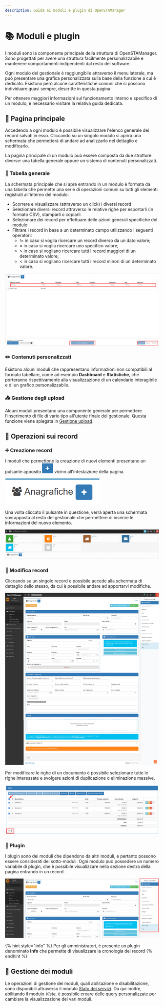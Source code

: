 ```yaml
---
description: Guida ai moduli e plugin di OpenSTAManager
---
```


# 📚 Moduli e plugin

I moduli sono la componente principale della struttura di OpenSTAManager. Sono progettati per avere una struttura facilmente personalizzabile e mantenere comportamenti indipendenti dal resto del software.

Ogni modulo del gestionale è raggiungibile attraverso il menu laterale, ma può presentare una grafica personalizzata sulla base della funzione a cui è dedicato. Esistono però alcune caratteristiche comuni che si possono individuare quasi sempre, descritte in questa pagina.

Per ottenere maggiori informazioni sul funzionamento interno e specifico di un modulo, è necessario visitare la relativa guida dedicata.

## 📌 Pagina principale

Accedendo a ogni modulo è possibile visualizzare l'elenco generale dei record salvati in esso. Cliccando su un singolo modulo si aprirà una schermata che permetterà di andare ad analizzarlo nel dettaglio e modificarlo.

La pagina principale di un modulo può essere composta da due strutture diverse: una tabella generale oppure un sistema di contenuti personalizzati.

### 📄 Tabella generale

La schermata principale che si apre entrando in un modulo è formata da una tabella che permette una serie di operazioni comuni su tutti gli elementi registrati all'interno del modulo:

* Scorrere e visualizzare (attraverso un click) i diversi record
* Selezionare diversi record attraverso le relative righe per esportarli (in formato CSV), stamparli o copiarli
* Selezionare dei record per effettuare delle azioni generali specifiche del modulo
* Filtrare i record in base a un determinato campo utilizzando i seguenti operatori:
  * != in caso si voglia ricercare un record diverso da un dato valore;
  * \= in caso si voglia ricercare uno specifico valore;
  * \> in caso si vogliano ricercare tutti i record maggiori di un determinato valore;
  * < in caso si vogliano ricercare tutti i record minori di un determinato valore.

![](<../../.gitbook/assets/immagine (190).png>)

### ✏️ Contenuti personalizzati

Esistono alcuni moduli che rappresentano informazioni non compatibili al formato tabellare, come ad esempio **Dashboard** e **Statistiche**, che porteranno rispettivamente alla visualizzazione di un calendario interagibile e di un grafico personalizzabile.

### 📤 Gestione degli upload

Alcuni moduli presentano una componente generale per permettere l'inserimento di file di vario tipo all'utente finale del gestionale. Questa funzione viene spiegata in [Gestione upload](gestione-upload.md).

## 📓 Operazioni sui record

### ➕ Creazione record

I moduli che permettono la creazione di nuovi elementi presentano un pulsante apposito ![](../../.gitbook/assets/Pulsante+.PNG) vicino all'intestazione della pagina.

![Pulsante di creazione record (Anagrafiche)](../../.gitbook/assets/add-button.png)

Una volta cliccato il pulsante in questione, verrà aperta una schermata sovrapposta al resto del gestionale che permettere di inserire le informazioni del nuovo elemento.

![Creazione di un nuovo record (Anagrafiche)](../../.gitbook/assets/Modal.gif)

### 📝 Modifica record

Cliccando su un singolo record è possibile accede alla schermata di dettaglio dello stesso, da cui è possibile andare ad apportarvi modifiche.

![](../../.gitbook/assets/record.jpeg)

Per modificare le righe di un documento è possibile selezionare tutte le righe interessate e svolgere azioni di duplicazione o eliminazione massive.

![operazioni massive sulle righe documento](<../../.gitbook/assets/immagine (61).png>)

### 🔧 Plugin

I plugin sono dei moduli che dipendono da altri moduli, e pertanto possono essere considerati dei sotto-moduli. Ogni modulo può possedere un numero variabile di plugin, che è possibile visualizzare nella sezione destra della pagina entrando in un record.

![](<../../.gitbook/assets/immagine (221).png>)

{% hint style="info" %}
Per gli amministratori, è presente un plugin denominato **Info** che permette di visualizzare la cronologia del record
{% endhint %}

## 📍 Gestione dei moduli

Le operazioni di gestione dei moduli, quali abilitazione e disabilitazione, sono disponibili attraverso il modulo [Stato dei servizi](stato-dei-servizi.md). Da qui inoltre, abilitando il modulo _Viste,_ è possibile creare delle query personalizzate per cambiare la visualizzazione dei vari moduli.
